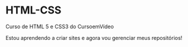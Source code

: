 # HTML-CSS
 Curso de HTML 5 e CSS3 do CursoemVídeo

Estou aprendendo a criar sites e agora vou gerenciar meus repositórios!